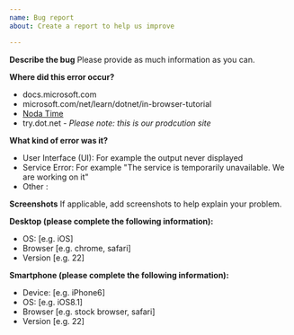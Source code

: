 ```yaml
---
name: Bug report
about: Create a report to help us improve

---
```


**Describe the bug**
Please provide as much information as you can.

**Where did this error occur?**
- docs.microsoft.com
- microsoft.com/net/learn/dotnet/in-browser-tutorial
- [Noda Time](https://nodatime.org/2.3.x/userguide/recipes)
- try.dot.net - *Please note: this is our prodcution site*

**What kind of error was it?**
- User Interface (UI):  For example the output never displayed 
- Service Error: For example "The service is temporarily unavailable. We are working on it"
- Other :

**Screenshots**
If applicable, add screenshots to help explain your problem.

**Desktop (please complete the following information):**
 - OS: [e.g. iOS]
 - Browser [e.g. chrome, safari]
 - Version [e.g. 22]

**Smartphone (please complete the following information):**
 - Device: [e.g. iPhone6]
 - OS: [e.g. iOS8.1]
 - Browser [e.g. stock browser, safari]
 - Version [e.g. 22]
